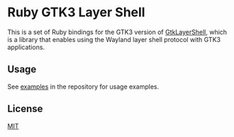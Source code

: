 # Ruby GTK3 Layer Shell
This is a set of Ruby bindings for the GTK3 version of [GtkLayerShell](https://github.com/wmww/gtk-layer-shell),
which is a library that enables using the Wayland layer shell protocol with GTK3 applications.

## Usage
See [examples](examples) in the repository for usage examples.

## License
[MIT](LICENSE.md)
